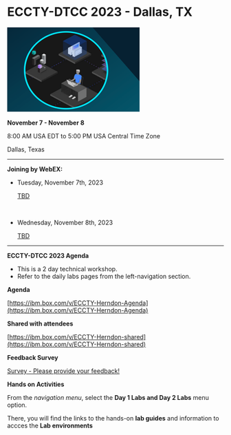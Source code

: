 # ECCTY-DTCC 2023 - Dallas, TX

![](images/techjam.png)


**November 7 - November 8** 

8:00 AM USA EDT to 5:00 PM USA Central Time Zone

Dallas, Texas

------------------------------------------

**Joining by WebEX:**  

  - Tuesday, November 7th, 2023
  
    [TBD](tbd)

    <br/> 

  - Wednesday, November 8th, 2023

    [TBD](tbd)


---------------------------------------

<!--
[Survey - Please provide your feedback!](https://www.surveygizmo.com/s3/7050751/2022-IBM-Expertise-Connect-Comes-to-You-Seminar-Herndon-VA)
-->

**ECCTY-DTCC 2023 Agenda** 

  - This is a 2 day technical workshop.  
  - Refer to the daily labs pages from the left-navigation section.
  
  

**Agenda**

[https://ibm.box.com/v/ECCTY-Herndon-Agenda](https://ibm.box.com/v/ECCTY-Herndon-Agenda)


**Shared with attendees**

[https://ibm.box.com/v/ECCTY-Herndon-shared](https://ibm.box.com/v/ECCTY-Herndon-shared)
 


**Feedback Survey**

[Survey - Please provide your feedback!](TBD)


**Hands on Activities**


From the _navigation menu_, select the **Day 1 Labs and Day 2 Labs** menu option.  

There, you will find the links to the hands-on **lab guides** and information to accces the **Lab environments** 



